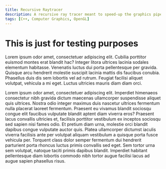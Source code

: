 ```yaml
---
title: Recursive Raytracer
description: A recursive ray tracer meant to speed-up the graphics pipeline and produce physically accurate results.
tags: [C++, Computer Graphics, OpenGL]
---
```


# This is just for testing purposes

Lorem ipsum odor amet, consectetuer adipiscing elit. Cubilia porttitor euismod montes erat blandit hac? Integer litora ultrices lacinia sodales elementum habitasse. Venenatis luctus dui porta pellentesque per gravida. Quisque arcu hendrerit molestie suscipit lacinia mattis dis faucibus conubia. Phasellus duis dis sem lobortis vel ad rutrum. Feugiat facilisi aliquet volutpat, vehicula a mi eget. Luctus ultricies mauris diam diam orci.

Lorem ipsum odor amet, consectetuer adipiscing elit. Imperdiet himenaeos consectetur nibh gravida dictum maecenas ullamcorper suspendisse aliquet quis ultrices. Nostra odio integer maximus duis nascetur ultrices fermentum nulla placerat laoreet fermentum. Praesent eu vivamus blandit sociosqu congue elit faucibus vulputate blandit aptent diam viverra eros? Praesent lacus convallis ultricies et, facilisis porttitor vestibulum ex inceptos sociosqu sed sapien nisi fames odio. Et pretium diam urna, molestie orci blandit dapibus congue vulputate auctor quis. Platea ullamcorper dictumst iaculis viverra facilisis ante per volutpat aliquam vestibulum a quisque porta fusce vehicula per. Torquent class dolor semper fermentum dui hendrerit parturient porta rhoncus luctus primis convallis sed eget. Sem tortor urna sem volutpat, natoque taciti primis dapibus blandit. Imperdiet habitant pellentesque diam lobortis commodo nibh tortor augue facilisi lacus ad augue sapien phasellus risus.